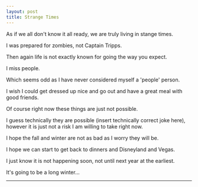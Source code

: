 ```yaml
---
layout: post
title: Strange Times
---
```


As if we all don't know it all ready, we are truly living in stange times. 

I was prepared for zombies, not Captain Tripps.

Then again life is not exactly known for going the way you expect. 

I miss people. 

Which seems odd as I have never considered myself a 'people' person. 

I wish I could get dressed up nice and go out and have a great meal with good friends. 

Of course right now these things are just not possible. 

I guess technically they are possible (insert technically correct joke here), however it is just not a risk I am willing to take right now. 

I hope the fall and winter are not as bad as I worry they will be. 

I hope we can start to get back to dinners and Disneyland and Vegas. 

I just know it is not happening soon, not until next year at the earliest. 

It's going to be a long winter...

***
